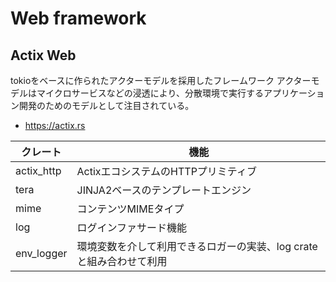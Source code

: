 # Web framework

## Actix Web

tokioをベースに作られたアクターモデルを採用したフレームワーク
アクターモデルはマイクロサービスなどの浸透により、分散環境で実行するアプリケーション開発のためのモデルとして注目されている。

- <https://actix.rs>

| クレート   | 機能                                                                |
| ---------- | ------------------------------------------------------------------- |
| actix_http | ActixエコシステムのHTTPプリミティブ                                 |
| tera       | JINJA2ベースのテンプレートエンジン                                  |
| mime       | コンテンツMIMEタイプ                                                |
| log        | ログインファサード機能                                              |
| env_logger | 環境変数を介して利用できるロガーの実装、log crateと組み合わせて利用 |

